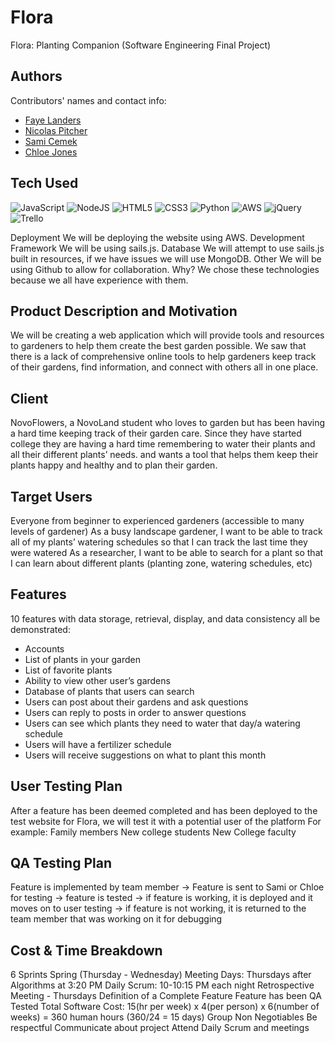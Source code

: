 # Flora
Flora: Planting Companion (Software Engineering Final Project)

## Authors

Contributors' names and contact info:

* [Faye Landers](https://github.com/fairyfade)
* [Nicolas Pitcher](https://github.com/Npitcher12)
* [Sami Cemek](https://github.com/ascemek) 
* [Chloe Jones](https://github.com/chloemjones)

## Tech Used
 ![JavaScript](https://img.shields.io/badge/javascript-%23323330.svg?style=for-the-badge&logo=javascript&logoColor=%23F7DF1E)
 ![NodeJS](https://img.shields.io/badge/node.js-6DA55F?style=for-the-badge&logo=node.js&logoColor=white) 
 ![HTML5](https://img.shields.io/badge/html5-%23E34F26.svg?style=for-the-badge&logo=html5&logoColor=white)
 ![CSS3](https://img.shields.io/badge/css3-%231572B6.svg?style=for-the-badge&logo=css3&logoColor=white) 
 ![Python](https://img.shields.io/badge/python-3670A0?style=for-the-badge&logo=python&logoColor=ffdd54) 
 ![AWS](https://img.shields.io/badge/AWS-%23FF9900.svg?style=for-the-badge&logo=amazon-aws&logoColor=white) 
 ![jQuery](https://img.shields.io/badge/jquery-%230769AD.svg?style=for-the-badge&logo=jquery&logoColor=white) 
 ![Trello](https://img.shields.io/badge/Trello-%23026AA7.svg?style=for-the-badge&logo=Trello&logoColor=white)
 
Deployment
We will be deploying the website using AWS.
Development Framework
	We will be using sails.js.
Database 
	We will attempt to use sails.js built in resources, if we have issues we will use MongoDB.
Other
	We will be using Github to allow for collaboration.
Why?
	We chose these technologies because we all have experience with them.

## Product Description and Motivation

We will be creating a web application which will provide tools and resources to gardeners to help them create the best garden possible.
We saw that there is a lack of comprehensive online tools to help gardeners keep track of their gardens, find information, and connect with others all in one place.
 
## Client

NovoFlowers, a NovoLand student who loves to garden but has been having a hard time keeping track of their garden care. Since they have started college they are having a hard time remembering to water their plants and all their different plants’ needs.  and wants a tool that helps them keep their plants happy and healthy and to plan their garden. 

## Target Users
Everyone from beginner to experienced gardeners (accessible to many levels of gardener)
As a busy landscape gardener, I want to be able to track all of my plants’ watering schedules so that I can track the last time they were watered
As a researcher, I want to be able to search for a plant so that I can learn about different plants (planting zone, watering schedules, etc)

## Features
10 features with data storage, retrieval, display, and data consistency all be demonstrated:
- Accounts
- List of plants in your garden 
- List of favorite plants
- Ability to view other user’s gardens
- Database of plants that users can search 
- Users can post about their gardens and ask questions
- Users can reply to posts in order to answer questions
- Users can see which plants they need to water that day/a watering schedule
- Users will have a fertilizer schedule 
- Users will receive suggestions on what to plant this month

## User Testing Plan
After a feature has been deemed completed and has been deployed to the test website for Flora, we will test it with a potential user of the platform 
For example:
Family members
New college students
New College faculty

## QA Testing Plan
Feature is implemented by team member → Feature is sent to Sami or Chloe for testing → feature is tested → if feature is working, it is deployed and it moves on to user testing → if feature is not working, it is returned to the team member that was working on it for debugging

## Cost & Time Breakdown

6 Sprints
Spring (Thursday - Wednesday)
Meeting Days: Thursdays after Algorithms at 3:20 PM 
Daily Scrum: 10-10:15 PM each night 
Retrospective Meeting - Thursdays
Definition of a Complete Feature
Feature has been QA Tested 
Total Software Cost:  15(hr per week) x 4(per person) x 6(number of weeks) = 360 human hours (360/24 = 15 days)
Group Non Negotiables 
Be respectful
Communicate about project
Attend Daily Scrum and meetings
